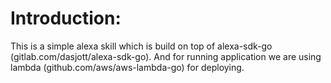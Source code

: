 # Introduction:
This is a simple alexa skill which is build on top of alexa-sdk-go (gitlab.com/dasjott/alexa-sdk-go). And for running application we are using lambda (github.com/aws/aws-lambda-go) for deploying.
